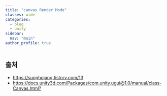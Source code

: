 ```yaml
---
title: "canvas Render Mode"
classes: wide
categories: 
  - blog
  - unity
sidebar:
  nav: "main"
author_profile: true
---
```

   

  
## 출처
* <https://sunghojang.tistory.com/13>
* <https://docs.unity3d.com/Packages/com.unity.ugui@1.0/manual/class-Canvas.html?>
